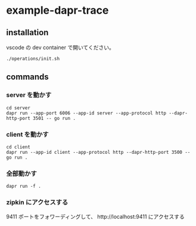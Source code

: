 # example-dapr-trace

## installation

vscode の dev container で開いてください。

```shell
./operations/init.sh
```

## commands

### server を動かす

```shell
cd server
dapr run --app-port 6006 --app-id server --app-protocol http --dapr-http-port 3501 -- go run .
```

### client を動かす

```shell
cd client
dapr run --app-id client --app-protocol http --dapr-http-port 3500 -- go run .
```

### 全部動かす

```shell
dapr run -f .
```

### zipkin にアクセスする

9411 ポートをフォワーディングして、 http://localhost:9411 にアクセスする
